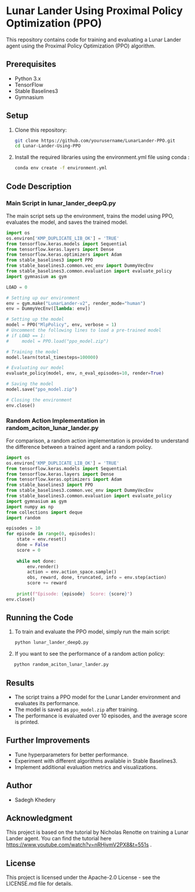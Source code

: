 # Lunar Lander Using Proximal Policy Optimization (PPO)

This repository contains code for training and evaluating a Lunar Lander agent using the Proximal Policy Optimization (PPO) algorithm.

## Prerequisites

- Python 3.x
- TensorFlow
- Stable Baselines3
- Gymnasium

## Setup

1. Clone this repository:
   ```bash
   git clone https://github.com/yourusername/LunarLander-PPO.git
   cd Lunar-Lander-Using-PPO
   ```

2. Install the required libraries using the environment.yml file using conda :
   ```bash
   conda env create -f environment.yml
   ```

## Code Description

### Main Script in lunar_lander_deepQ.py

The main script sets up the environment, trains the model using PPO, evaluates the model, and saves the trained model.

```python
import os
os.environ['KMP_DUPLICATE_LIB_OK'] = 'TRUE'
from tensorflow.keras.models import Sequential
from tensorflow.keras.layers import Dense
from tensorflow.keras.optimizers import Adam
from stable_baselines3 import PPO
from stable_baselines3.common.vec_env import DummyVecEnv
from stable_baselines3.common.evaluation import evaluate_policy
import gymnasium as gym

LOAD = 0

# Setting up our environment
env = gym.make("LunarLander-v2", render_mode="human")
env = DummyVecEnv([lambda: env])

# Setting up the model
model = PPO("MlpPolicy", env, verbose = 1)
# Uncomment the following lines to load a pre-trained model
# if LOAD == 1:
#     model = PPO.load("ppo_model.zip")

# Training the model
model.learn(total_timesteps=100000)

# Evaluating our model
evaluate_policy(model, env, n_eval_episodes=10, render=True)

# Saving the model
model.save("ppo_model.zip")

# Closing the environment
env.close()
```

### Random Action Implementation in random_aciton_lunar_lander.py

For comparison, a random action implementation is provided to understand the difference between a trained agent and a random policy.

```python
import os
os.environ['KMP_DUPLICATE_LIB_OK'] = 'TRUE'
from tensorflow.keras.models import Sequential
from tensorflow.keras.layers import Dense
from tensorflow.keras.optimizers import Adam
from stable_baselines3 import PPO
from stable_baselines3.common.vec_env import DummyVecEnv
from stable_baselines3.common.evaluation import evaluate_policy
import gymnasium as gym
import numpy as np
from collections import deque
import random

episodes = 10
for episode in range(0, episodes):
    state = env.reset()
    done = False
    score = 0
   
    while not done:
        env.render()
        action = env.action_space.sample()
        obs, reward, done, truncated, info = env.step(action)
        score += reward
      
    print(f"Episode: {episode}  Score: {score}")
env.close()
```

## Running the Code

1. To train and evaluate the PPO model, simply run the main script:
   ```bash
   python lunar_lander_deepQ.py
   ```

2. If you want to see the performance of a random action policy:
```bash
   python random_aciton_lunar_lander.py
   ```

## Results

- The script trains a PPO model for the Lunar Lander environment and evaluates its performance.
- The model is saved as `ppo_model.zip` after training.
- The performance is evaluated over 10 episodes, and the average score is printed.

## Further Improvements

- Tune hyperparameters for better performance.
- Experiment with different algorithms available in Stable Baselines3.
- Implement additional evaluation metrics and visualizations.

## Author

- Sadegh Khedery

## Acknowledgment

This project is based on the tutorial by Nicholas Renotte on training a Lunar Lander agent. You can find the tutorial here https://www.youtube.com/watch?v=nRHjymV2PX8&t=551s .
## License

This project is licensed under the Apache-2.0 License - see the LICENSE.md file for details.
